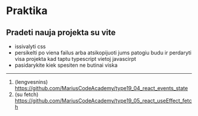 # Praktika

## Pradeti nauja projekta su vite

- issivalyti css
- persikelti po viena failus arba atsikopijuoti jums patogiu budu ir perdaryti visa projekta kad taptu typescript vietoj javascirpt
- pasidarykite kiek spesiten ne butinai viska

---

1. (lengvesnins) https://github.com/MariusCodeAcademy/type19_04_react_events_state
2. (su fetch) https://github.com/MariusCodeAcademy/type19_05_react_useEffect_fetch
